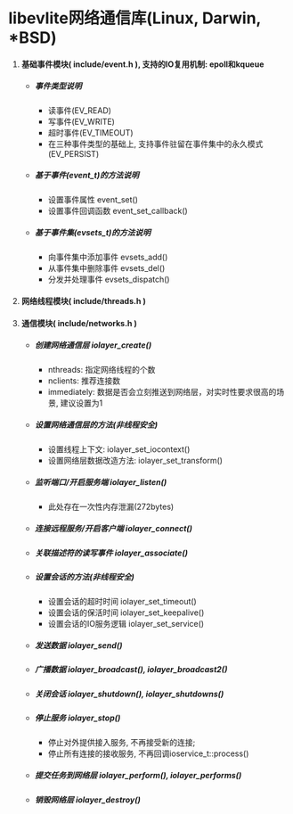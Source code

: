 # libevlite网络通信库(Linux, Darwin, *BSD)

1. #### 基础事件模块( include/event.h ), 支持的IO复用机制: epoll和kqueue

   - ##### 事件类型说明

      - 读事件(EV_READ)
      - 写事件(EV_WRITE)
      - 超时事件(EV_TIMEOUT)
      - 在三种事件类型的基础上, 支持事件驻留在事件集中的永久模式(EV_PERSIST)

   - ##### 基于事件(event_t)的方法说明

      - 设置事件属性 event_set()
      - 设置事件回调函数 event_set_callback()

   - ##### 基于事件集(evsets_t)的方法说明

      - 向事件集中添加事件 evsets_add()
      - 从事件集中删除事件 evsets_del()
      - 分发并处理事件 evsets_dispatch()

2. #### 网络线程模块( include/threads.h )

3. #### 通信模块( include/networks.h )

   - ##### 创建网络通信层 iolayer_create()

     - nthreads: 指定网络线程的个数
     - nclients: 推荐连接数
     - immediately: 数据是否会立刻推送到网络层，对实时性要求很高的场景, 建议设置为1

   - ##### 设置网络通信层的方法(非线程安全)

     - 设置线程上下文: iolayer_set_iocontext()
     - 设置网络层数据改造方法: iolayer_set_transform()

   - ##### 监听端口/开启服务端 iolayer_listen()

     - 此处存在一次性内存泄漏(272bytes)

   - ##### 连接远程服务/开启客户端 iolayer_connect()

   - ##### 关联描述符的读写事件 iolayer_associate()

   - ##### 设置会话的方法(非线程安全)

     - 设置会话的超时时间 iolayer_set_timeout()
     - 设置会话的保活时间 iolayer_set_keepalive()
     - 设置会话的IO服务逻辑 iolayer_set_service()

   - ##### 发送数据 iolayer_send()

   - ##### 广播数据 iolayer_broadcast(), iolayer_broadcast2()

   - ##### 关闭会话 iolayer_shutdown(), iolayer_shutdowns()

   - ##### 停止服务 iolayer_stop()

     - 停止对外提供接入服务, 不再接受新的连接;
     - 停止所有连接的接收服务, 不再回调ioservice_t::process()

   - ##### 提交任务到网络层 iolayer_perform(), iolayer_performs()

   - ##### 销毁网络层 iolayer_destroy()

